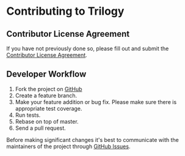 # Contributing to Trilogy

## Contributor License Agreement
If you have not previously done so, please fill out and submit the [Contributor License Agreement](https://cla.pivotal.io/sign/pivotal). 

## Developer Workflow
1. Fork the project on [GitHub](https://github.com/pivotal/trilogy)
1. Create a feature branch.
1. Make your feature addition or bug fix. Please make sure there is appropriate test coverage.
1. Run tests.
1. Rebase on top of master.
1. Send a pull request.

Before making significant changes it's best to communicate with the maintainers of the project through [GitHub Issues](https://github.com/pivotal/trilogy/issues).
